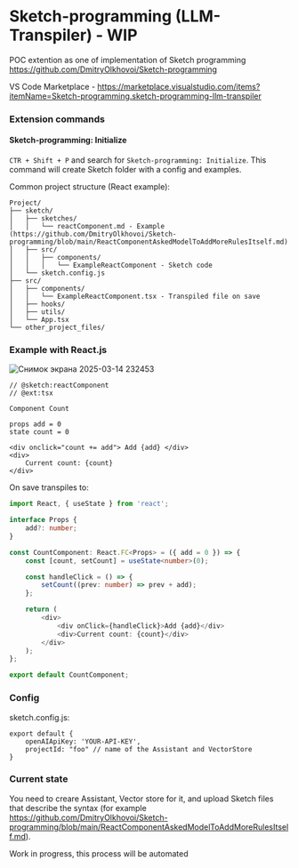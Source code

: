 # Sketch-programming (LLM-Transpiler) - WIP

POC extention as one of implementation of Sketch programming
https://github.com/DmitryOlkhovoi/Sketch-programming

VS Code Marketplace - https://marketplace.visualstudio.com/items?itemName=Sketch-programming.sketch-programming-llm-transpiler

### Extension commands

####  Sketch-programming: Initialize
```CTR + Shift + P``` and search for ```Sketch-programming: Initialize```. This command will create Sketch folder with a config and examples.

Common project structure (React example):
```
Project/
├── sketch/
│   ├── sketches/
│   │   └── reactComponent.md - Example (https://github.com/DmitryOlkhovoi/Sketch-programming/blob/main/ReactComponentAskedModelToAddMoreRulesItself.md)
│   ├── src/
│   │   ├── components/
│   │   │   └── ExampleReactComponent - Sketch code
│   └── sketch.config.js
├── src/
│   ├── components/
│   │   └── ExampleReactComponent.tsx - Transpiled file on save
│   ├── hooks/
│   ├── utils/
│   └── App.tsx
└── other_project_files/
```

### Example with React.js

![Снимок экрана 2025-03-14 232453](https://github.com/user-attachments/assets/0e881713-d010-4bf2-8b0c-585d8288d98c)


```
// @sketch:reactComponent
// @ext:tsx

Component Count

props add = 0
state count = 0

<div onclick="count += add"> Add {add} </div>
<div>
    Current count: {count}
</div>
```

On save transpiles to:

```typescript
import React, { useState } from 'react';

interface Props {
    add?: number;
}

const CountComponent: React.FC<Props> = ({ add = 0 }) => {
    const [count, setCount] = useState<number>(0);

    const handleClick = () => {
        setCount((prev: number) => prev + add);
    };

    return (
        <div>
            <div onClick={handleClick}>Add {add}</div>
            <div>Current count: {count}</div>
        </div>
    );
};

export default CountComponent;

```

### Config

sketch.config.js:
```
export default {
    openAIApiKey: 'YOUR-API-KEY',
    projectId: "foo" // name of the Assistant and VectorStore
}
```

### Current state
You need to creare Assistant, Vector store for it, and upload Sketch files that describe the syntax (for example https://github.com/DmitryOlkhovoi/Sketch-programming/blob/main/ReactComponentAskedModelToAddMoreRulesItself.md).

Work in progress, this process will be automated
